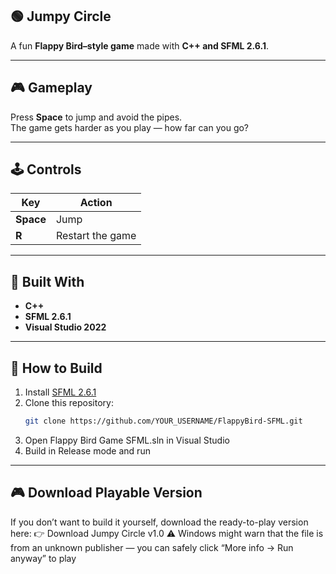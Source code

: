 ## 🟢 Jumpy Circle
A fun **Flappy Bird–style game** made with **C++ and SFML 2.6.1**.

---

## 🎮 Gameplay
Press **Space** to jump and avoid the pipes.  
The game gets harder as you play — how far can you go?

---

## 🕹️ Controls
| Key | Action |
|-----|---------|
| **Space** | Jump |
| **R** | Restart the game |

---

## 🧰 Built With
- **C++**
- **SFML 2.6.1**
- **Visual Studio 2022**

---

## 💾 How to Build
1. Install [SFML 2.6.1](https://www.sfml-dev.org/download.php)
2. Clone this repository:
   ```bash
   git clone https://github.com/YOUR_USERNAME/FlappyBird-SFML.git
3. Open Flappy Bird Game SFML.sln in Visual Studio
4. Build in Release mode and run

--- 

## 🎮 Download Playable Version
If you don’t want to build it yourself, download the ready-to-play version here:
👉 Download Jumpy Circle v1.0
⚠️ Windows might warn that the file is from an unknown publisher — you can safely click
“More info → Run anyway” to play
